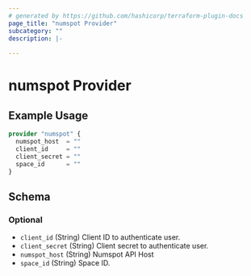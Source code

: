 ```yaml
---
# generated by https://github.com/hashicorp/terraform-plugin-docs
page_title: "numspot Provider"
subcategory: ""
description: |-
  
---
```


# numspot Provider



## Example Usage

```terraform
provider "numspot" {
  numspot_host  = ""
  client_id     = ""
  client_secret = ""
  space_id      = ""
}
```

<!-- schema generated by tfplugindocs -->
## Schema

### Optional

- `client_id` (String) Client ID to authenticate user.
- `client_secret` (String) Client secret to authenticate user.
- `numspot_host` (String) Numspot API Host
- `space_id` (String) Space ID.
